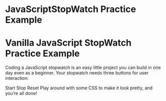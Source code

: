 # JavaScriptStopWatch Practice Example
# Vanilla JavaScript StopWatch Practice Example

Coding a JavaScript stopwatch is an easy little project you can build in one day even as a beginner. Your stopwatch needs three buttons for user interaction:

Start
Stop
Reset
Play around with some CSS to make it look pretty, and you’re all done!
